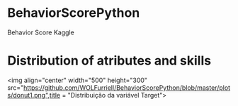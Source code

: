 # BehaviorScorePython
Behavior Score Kaggle


# Distribution of atributes and skills
<img align="center" width="500" height="300" src="https://github.com/WOLFurriell/BehaviorScorePython/blob/master/plots/donut1.png",title = "Distribuição da variável Target">
